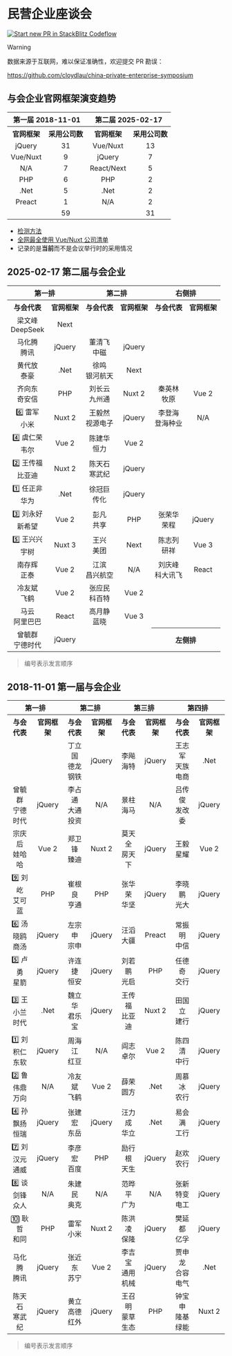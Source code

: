 # 民营企业座谈会

<a target="_blank" href="https://pr.new/https://github.com/cloydlau/china-private-enterprise-symposium"><img src="https://developer.stackblitz.com/img/start_pr_dark_small.svg" alt="Start new PR in StackBlitz Codeflow"></a>

> [!Warning]
>
> 数据来源于互联网，难以保证准确性，欢迎提交 PR 勘误：
>
> <https://github.com/cloydlau/china-private-enterprise-symposium>

## 与会企业官网框架演变趋势

<table>
  <tr>
    <th colspan="2" align="center">第一届 2018-11-01</th>
    <th colspan="2" align="center">第二届 2025-02-17</th>
  </tr>
  <tr>
    <th align="center">官网框架</th>
    <th align="center">采用公司数</th>
    <th align="center">官网框架</th>
    <th align="center">采用公司数</th>
  </tr>
  <tr>
    <td align="center">jQuery</td>
    <td align="center">31</td>
    <td align="center">Vue/Nuxt</td>
    <td align="center">13</td>
  </tr>
  <tr>
    <td align="center">Vue/Nuxt</td>
    <td align="center">9</td>
    <td align="center">jQuery</td>
    <td align="center">7</td>
  </tr>
  <tr>
    <td align="center">N/A</td>
    <td align="center">7</td>
    <td align="center">React/Next</td>
    <td align="center">5</td>
  </tr>
  <tr>
    <td align="center">PHP</td>
    <td align="center">6</td>
    <td align="center">PHP</td>
    <td align="center">2</td>
  </tr>
  <tr>
    <td align="center">.Net</td>
    <td align="center">5</td>
    <td align="center">.Net</td>
    <td align="center">2</td>
  </tr>
  <tr>
    <td align="center">Preact</td>
    <td align="center">1</td>
    <td align="center">N/A</td>
    <td align="center">2</td>
  </tr>
  <tr>
    <td align="center"></td>
    <td align="center">59</td>
    <td align="center"></td>
    <td align="center">31</td>
  </tr>
</table>

*   [检测方法](https://github.com/cloydlau/companies-using-vue?tab=readme-ov-file#detection-methods)
*   [全网最全使用 Vue/Nuxt 公司清单](https://github.com/vuejs/awesome-vue?tab=readme-ov-file#companies-using-vuejs)
*   记录的是**当前**而不是会议举行时的采用情况

## 2025-02-17 第二届与会企业

<table>
  <tr>
    <th colspan="2" align="center">第一排</th>
    <th colspan="2" align="center">第二排</th>
    <th colspan="2" align="center">右侧排</th>
  </tr>
  <tr>
    <th align="center">与会代表</th>
    <th align="center">官网框架</th>
    <th align="center">与会代表</th>
    <th align="center">官网框架</th>
    <th align="center">与会代表</th>
    <th align="center">官网框架</th>
  </tr>
  <tr>
    <td align="center">梁文峰<br>DeepSeek</td>
    <td align="center">Next</td>
    <td align="center"></td>
    <td align="center"></td>
    <td align="center"></td>
    <td align="center"></td>
  </tr>
  <tr>
    <td align="center">马化腾<br>腾讯</td>
    <td align="center">jQuery</td>
    <td align="center">董清飞<br>中磁</td>
    <td align="center">jQuery</td>
    <td align="center"></td>
    <td align="center"></td>
  </tr>
  <tr>
    <td align="center">黄代放<br>泰豪</td>
    <td align="center">.Net</td>
    <td align="center">徐鸣<br>银河航天</td>
    <td align="center">Next</td>
    <td align="center"></td>
    <td align="center"></td>
  </tr>
  <tr>
    <td align="center">齐向东<br>奇安信</td>
    <td align="center">PHP</td>
    <td align="center">刘长云<br>九州通</td>
    <td align="center">Nuxt 2</td>
    <td align="center">秦英林<br>牧原</td>
    <td align="center">Vue 2</td>
  </tr>
  <tr>
    <td align="center">6️⃣ 雷军<br>小米</td>
    <td align="center">Nuxt 2</td>
    <td align="center">王毅然<br>视源电子</td>
    <td align="center">jQuery</td>
    <td align="center">李登海<br>登海种业</td>
    <td align="center">N/A</td>
  </tr>
  <tr>
    <td align="center">4️⃣ 虞仁荣<br>韦尔</td>
    <td align="center">Vue 2</td>
    <td align="center">陈建华<br>恒力</td>
    <td align="center">Vue 2</td>
    <td align="center"></td>
    <td align="center"></td>
  </tr>
  <tr>
    <td align="center">2️⃣ 王传福<br>比亚迪</td>
    <td align="center">Nuxt 2</td>
    <td align="center">陈天石<br>寒武纪</td>
    <td align="center">jQuery</td>
    <td align="center"></td>
    <td align="center"></td>
  </tr>
  <tr>
    <td align="center">1️⃣ 任正非<br>华为</td>
    <td align="center">.Net</td>
    <td align="center">徐冠巨<br>传化</td>
    <td align="center">jQuery</td>
    <td align="center"></td>
    <td align="center"></td>
  </tr>
  <tr>
    <td align="center">3️⃣ 刘永好<br>新希望</td>
    <td align="center">Vue 2</td>
    <td align="center">彭凡<br>共享</td>
    <td align="center">PHP</td>
    <td align="center">张荣华<br>荣程</td>
    <td align="center">jQuery</td>
  </tr>
  <tr>
    <td align="center">5️⃣ 王兴兴<br>宇树</td>
    <td align="center">Nuxt 3</td>
    <td align="center">王兴<br>美团</td>
    <td align="center">Next</td>
    <td align="center">陈志列<br>研祥</td>
    <td align="center">Vue 3</td>
  </tr>
  <tr>
    <td align="center">南存辉<br>正泰</td>
    <td align="center">Vue 2</td>
    <td align="center">江滨<br>昌兴航空</td>
    <td align="center">N/A</td>
    <td align="center">刘庆峰<br>科大讯飞</td>
    <td align="center">React</td>
  </tr>
  <tr>
    <td align="center">冷友斌<br>飞鹤</td>
    <td align="center">Vue 2</td>
    <td align="center">张应民<br>科百特</td>
    <td align="center">Vue 2</td>
    <td align="center"></td>
    <td align="center"></td>
  </tr>
  <tr>
    <td align="center">马云<br>阿里巴巴</td>
    <td align="center">React</td>
    <td align="center">高月静<br>蓝晓</td>
    <td align="center">Vue 3</td>
    <td align="center"></td>
    <td align="center"></td>
  </tr>
  <tr>
    <td align="center">曾毓群<br>宁德时代</td>
    <td align="center">jQuery</td>
    <td align="center"></td>
    <td align="center"></td>
    <th colspan="3" align="center">左侧排</th>
  </tr>
</table>

> 编号表示发言顺序

## 2018-11-01 第一届与会企业

<table>
  <tr>
    <th colspan="2" align="center">第一排</th>
    <th colspan="2" align="center">第二排</th>
    <th colspan="2" align="center">第三排</th>
    <th colspan="2" align="center">第四排</th>
  </tr>
  <tr>
    <th align="center">与会代表</th>
    <th align="center">官网框架</th>
    <th align="center">与会代表</th>
    <th align="center">官网框架</th>
    <th align="center">与会代表</th>
    <th align="center">官网框架</th>
    <th align="center">与会代表</th>
    <th align="center">官网框架</th>
  </tr>
  <tr>
    <td align="center"></td>
    <td align="center"></td>
    <td align="center">丁立国<br>德龙钢铁</td>
    <td align="center">jQuery</td>
    <td align="center">李飚<br>海特</td>
    <td align="center">jQuery</td>
    <td align="center">王志军<br>天族电商</td>
    <td align="center">.Net</td>
  </tr>
  <tr>
    <td align="center">曾毓群<br>宁德时代</td>
    <td align="center">jQuery</td>
    <td align="center">李占通<br>大通投资</td>
    <td align="center">N/A</td>
    <td align="center">景柱<br>海马</td>
    <td align="center">N/A</td>
    <td align="center">吕传俊<br>发改委</td>
    <td align="center">jQuery</td>
  </tr>
  <tr>
    <td align="center">宗庆后<br>娃哈哈</td>
    <td align="center">Vue 2</td>
    <td align="center">郑卫锋<br>臻迪</td>
    <td align="center">Nuxt 2</td>
    <td align="center">莫天全<br>房天下</td>
    <td align="center">jQuery</td>
    <td align="center">王毅<br>星耀</td>
    <td align="center">Vue 2</td>
  </tr>
  <tr>
    <td align="center">9️⃣ 刘屹<br>艾可蓝</td>
    <td align="center">PHP</td>
    <td align="center">崔根良<br>亨通</td>
    <td align="center">PHP</td>
    <td align="center">张华荣<br>华坚</td>
    <td align="center">jQuery</td>
    <td align="center">李晓鹏<br>光大</td>
    <td align="center">jQuery</td>
  </tr>
  <tr>
    <td align="center">6️⃣ 汤晓鸥<br>商汤</td>
    <td align="center">jQuery</td>
    <td align="center">左宗申<br>宗申</td>
    <td align="center">jQuery</td>
    <td align="center">汪滔<br>大疆</td>
    <td align="center">Preact</td>
    <td align="center">常振明<br>中信</td>
    <td align="center">jQuery</td>
  </tr>
  <tr>
    <td align="center">5️⃣ 卢勇<br>星箭</td>
    <td align="center">jQuery</td>
    <td align="center">许连捷<br>恒安</td>
    <td align="center">jQuery</td>
    <td align="center">刘若鹏<br>光启</td>
    <td align="center">PHP</td>
    <td align="center">任德奇<br>交行</td>
    <td align="center">jQuery</td>
  </tr>
  <tr>
    <td align="center">3️⃣ 王小兰<br>时代</td>
    <td align="center">.Net</td>
    <td align="center">魏立华<br>君乐宝</td>
    <td align="center">jQuery</td>
    <td align="center">王传福<br>比亚迪</td>
    <td align="center">Nuxt 2</td>
    <td align="center">田国立<br>建行</td>
    <td align="center">jQuery</td>
  </tr>
  <tr>
    <td align="center">1️⃣ 刘积仁<br>东软</td>
    <td align="center">jQuery</td>
    <td align="center">周海江<br>红豆</td>
    <td align="center">N/A</td>
    <td align="center">阎志<br>卓尔</td>
    <td align="center">Vue 2</td>
    <td align="center">陈四清<br>中行</td>
    <td align="center">jQuery</td>
  </tr>
  <tr>
    <td align="center">2️⃣ 鲁伟鼎<br>万向</td>
    <td align="center">N/A</td>
    <td align="center">冷友斌<br>飞鹤</td>
    <td align="center">Vue 2</td>
    <td align="center">薛荣<br>圆方</td>
    <td align="center">.Net</td>
    <td align="center">周慕冰<br>农行</td>
    <td align="center">jQuery</td>
  </tr>
  <tr>
    <td align="center">4️⃣ 孙飘扬<br>恒瑞</td>
    <td align="center">jQuery</td>
    <td align="center">张建宏<br>东岳</td>
    <td align="center">jQuery</td>
    <td align="center">汪力成<br>华立</td>
    <td align="center">.Net</td>
    <td align="center">易会满<br>工行</td>
    <td align="center">jQuery</td>
  </tr>
  <tr>
    <td align="center">7️⃣ 刘汉元<br>通威</td>
    <td align="center">jQuery</td>
    <td align="center">李彦宏<br>百度</td>
    <td align="center">PHP</td>
    <td align="center">励行根<br>天生</td>
    <td align="center">jQuery</td>
    <td align="center">赵欢<br>农行</td>
    <td align="center">jQuery</td>
  </tr>
  <tr>
    <td align="center">8️⃣ 谈剑锋<br>众人</td>
    <td align="center">N/A</td>
    <td align="center">朱建民<br>奥克</td>
    <td align="center">N/A</td>
    <td align="center">范晔平<br>广为</td>
    <td align="center">N/A</td>
    <td align="center">张新<br>特变电工</td>
    <td align="center">jQuery</td>
  </tr>
  <tr>
    <td align="center">🔟 耿哲<br>和同</td>
    <td align="center">PHP</td>
    <td align="center">雷军<br>小米</td>
    <td align="center">Nuxt 2</td>
    <td align="center">陈洪凌<br>保隆</td>
    <td align="center">jQuery</td>
    <td align="center">樊延都<br>亿孚</td>
    <td align="center">jQuery</td>
  </tr>
  <tr>
    <td align="center">马化腾<br>腾讯</td>
    <td align="center">jQuery</td>
    <td align="center">张近东<br>苏宁</td>
    <td align="center">Vue 2</td>
    <td align="center">李吉宝<br>通用机械</td>
    <td align="center">jQuery</td>
    <td align="center">贾申龙<br>合容电气</td>
    <td align="center">.Net</td>
  </tr>
  <tr>
    <td align="center">陈天石<br>寒武纪</td>
    <td align="center">jQuery</td>
    <td align="center">黄立<br>高德红外</td>
    <td align="center">jQuery</td>
    <td align="center">王召明<br>蒙草生态</td>
    <td align="center">PHP</td>
    <td align="center">钟宝申<br>隆基绿能</td>
    <td align="center">Nuxt 2</td>
  </tr>
</table>

> 编号表示发言顺序
